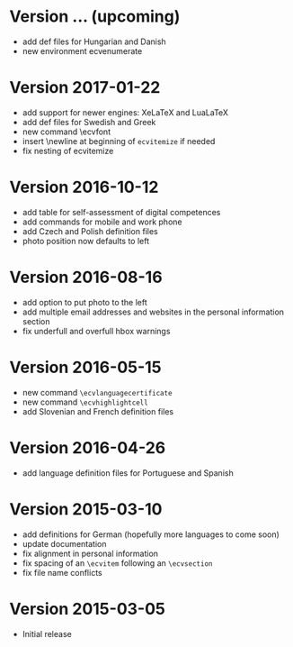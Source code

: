 <a name="upcoming"></a>

# Version ... (upcoming)

* add def files for Hungarian and Danish
* new environment ecvenumerate


<a name="2017-01-22"></a>

# Version 2017-01-22

* add support for newer engines: XeLaTeX and LuaLaTeX
* add def files for Swedish and Greek
* new command \ecvfont
* insert \newline at beginning of `ecvitemize` if needed
* fix nesting of ecvitemize


<a name="2016-10-12"></a>

# Version 2016-10-12

* add table for self-assessment of digital competences
* add commands for mobile and work phone
* add Czech and Polish definition files
* photo position now defaults to left


<a name="2016-08-16"></a>

# Version 2016-08-16

* add option to put photo to the left
* add multiple email addresses and websites in the personal information section
* fix underfull and overfull hbox warnings


<a name="2015-05-15"></a>

# Version 2016-05-15

* new command `\ecvlanguagecertificate`
* new command `\ecvhighlightcell`
* add Slovenian and French definition files


<a name="2015-04-26"></a>

# Version 2016-04-26

* add language definition files for Portuguese and Spanish


<a name="2015-03-10"></a>

# Version 2015-03-10

* add definitions for German (hopefully more languages to come soon)
* update documentation
* fix alignment in personal information
* fix spacing of an `\ecvitem` following an `\ecvsection`
* fix file name conflicts


<a name="2015-03-05"></a>

# Version 2015-03-05

* Initial release
